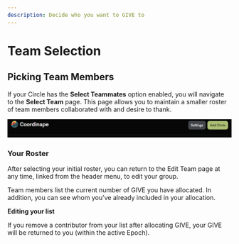 ```yaml
---
description: Decide who you want to GIVE to
---
```


# Team Selection

## Picking Team Members

If your Circle has the **Select Teammates** option enabled, you will navigate to the **Select Team** page. This page allows you to maintain a smaller roster of team members collaborated with and desire to thank.

![On this page, you may select any number of contributors, sort, or search to find those you have interacted with the most.](<../../.gitbook/assets/image (44).png>)

### **Your Roster**

After selecting your initial roster, you can return to the Edit Team page at any time, linked from the header menu, to edit your group.

Team members list the current number of GIVE you have allocated. In addition, you can see whom you’ve already included in your allocation.

**Editing your list**

If you remove a contributor from your list after allocating GIVE, your GIVE will be returned to you (within the active Epoch).
